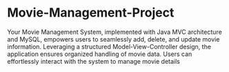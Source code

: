 # Movie-Management-Project
Your Movie Management System, implemented with Java MVC architecture and MySQL, empowers users to seamlessly add, delete, and update movie information. Leveraging a structured Model-View-Controller design, the application ensures organized handling of movie data. Users can effortlessly interact with the system to manage movie details
